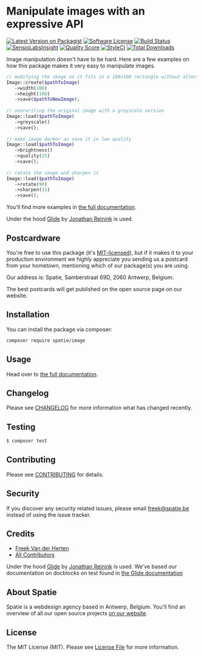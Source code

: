 # Manipulate images with an expressive API

[![Latest Version on Packagist](https://img.shields.io/packagist/v/spatie/image.svg?style=flat-square)](https://packagist.org/packages/spatie/image)
[![Software License](https://img.shields.io/badge/license-MIT-brightgreen.svg?style=flat-square)](LICENSE.md)
[![Build Status](https://img.shields.io/travis/spatie/image/master.svg?style=flat-square)](https://travis-ci.org/spatie/image)
[![SensioLabsInsight](https://img.shields.io/sensiolabs/i/79c01462-4417-471d-8714-bc2835e56598.svg?style=flat-square)](https://insight.sensiolabs.com/projects/79c01462-4417-471d-8714-bc2835e56598)
[![Quality Score](https://img.shields.io/scrutinizer/g/spatie/image.svg?style=flat-square)](https://scrutinizer-ci.com/g/spatie/image)
[![StyleCI](https://styleci.io/repos/80513668/shield?branch=master)](https://styleci.io/repos/80513668)
[![Total Downloads](https://img.shields.io/packagist/dt/spatie/image.svg?style=flat-square)](https://packagist.org/packages/spatie/image)

Image manipulation doesn't have to be hard. Here are a few examples on how this package makes it very easy to manipulate images.

```php
// modifying the image so it fits in a 100x100 rectangle without altering aspact ratio
Image::create($pathToImage)
   ->width(100)
   ->height(100)
   ->save($pathToNewImage);
   
// overwriting the original image with a greyscale version   
Image::load($pathToImage)
   ->greyscale()
   ->save();
   
// make image darker an save it in low quality
Image::load($pathToImage)
   ->brightness()
   ->quality(25)
   ->save();
   
// rotate the image and sharpen it
Image::load($pathToImage)
   ->rotate(90)
   ->sharpen(15)
   ->save();
```

You'll find more examples in [the full documentation](https://docs.spatie.be/image).

Under the hood [Glide](http://glide.thephpleague.com/) by [Jonathan Reinink](https://twitter.com/reinink) is used.

## Postcardware

You're free to use this package (it's [MIT-licensed](LICENSE.md)), but if it makes it to your production environment we highly appreciate you sending us a postcard from your hometown, mentioning which of our package(s) you are using.

Our address is: Spatie, Samberstraat 69D, 2060 Antwerp, Belgium.

The best postcards will get published on the open source page on our website.

## Installation

You can install the package via composer:

``` bash
composer require spatie/image
```

## Usage

Head over to [the full documentation](https://docs.spatie.be/image).

## Changelog

Please see [CHANGELOG](CHANGELOG.md) for more information what has changed recently.

## Testing

``` bash
$ composer test
```

## Contributing

Please see [CONTRIBUTING](CONTRIBUTING.md) for details.

## Security

If you discover any security related issues, please email freek@spatie.be instead of using the issue tracker.

## Credits

- [Freek Van der Herten](https://github.com/freekmurze)
- [All Contributors](../../contributors)

Under the hood [Glide](http://glide.thephpleague.com/) by [Jonathan Reinink](https://twitter.com/reinink) is used. We've based our documentation on docblocks on test found in [the Glide documentation](http://glide.thephpleague.com/)

## About Spatie
Spatie is a webdesign agency based in Antwerp, Belgium. You'll find an overview of all our open source projects [on our website](https://spatie.be/opensource).

## License

The MIT License (MIT). Please see [License File](LICENSE.md) for more information.
